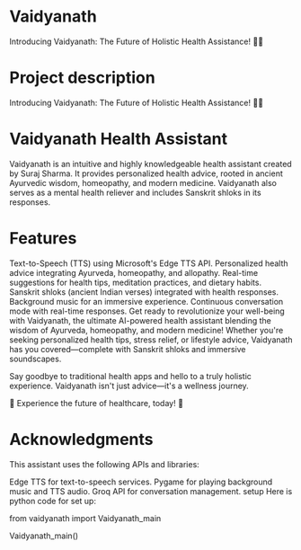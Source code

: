 # Vaidyanath
Introducing Vaidyanath: The Future of Holistic Health Assistance! 🌿💥

# Project description
Introducing Vaidyanath: The Future of Holistic Health Assistance! 🌿💥

# Vaidyanath Health Assistant
Vaidyanath is an intuitive and highly knowledgeable health assistant created by Suraj Sharma. It provides personalized health advice, rooted in ancient Ayurvedic wisdom, homeopathy, and modern medicine. Vaidyanath also serves as a mental health reliever and includes Sanskrit shloks in its responses.

# Features
Text-to-Speech (TTS) using Microsoft's Edge TTS API.
Personalized health advice integrating Ayurveda, homeopathy, and allopathy.
Real-time suggestions for health tips, meditation practices, and dietary habits.
Sanskrit shloks (ancient Indian verses) integrated with health responses.
Background music for an immersive experience.
Continuous conversation mode with real-time responses.
Get ready to revolutionize your well-being with Vaidyanath, the ultimate AI-powered health assistant blending the wisdom of Ayurveda, homeopathy, and modern medicine! Whether you're seeking personalized health tips, stress relief, or lifestyle advice, Vaidyanath has you covered—complete with Sanskrit shloks and immersive soundscapes.

Say goodbye to traditional health apps and hello to a truly holistic experience. Vaidyanath isn't just advice—it's a wellness journey.

🌟 Experience the future of healthcare, today! 🌟

# Acknowledgments
This assistant uses the following APIs and libraries:

Edge TTS for text-to-speech services.
Pygame for playing background music and TTS audio.
Groq API for conversation management.
setup
Here is python code for set up:

from vaidyanath import Vaidyanath_main

Vaidyanath_main()
